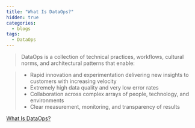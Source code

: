 ```yaml
---
title: "What Is DataOps?"
hidden: true
categories:
  - blogs
tags:
  - DataOps
---
```


> DataOps is a collection of technical practices, workflows, cultural norms, and architectural patterns that enable:

> * Rapid innovation and experimentation delivering new insights to customers with increasing velocity
> * Extremely high data quality and very low error rates
> * Collaboration across complex arrays of people, technology, and environments
> * Clear measurement, monitoring, and transparency of results


[What Is DataOps?](https://datakitchen.io/what-is-dataops/)




